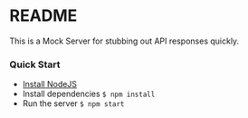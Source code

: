 # README #

This is a Mock Server for stubbing out API responses quickly.

### Quick Start ###

* [Install NodeJS](https://nodejs.org/en/)
* Install dependencies `$ npm install`
* Run the server `$ npm start`
